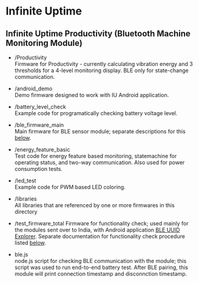 # Infinite Uptime

## Infinite Uptime Productivity (Bluetooth Machine Monitoring Module)

  * /Productivity  
    Firmware for Productivity - currently calculating vibration energy and 3 thresholds for a 4-level monitoring display. BLE only for state-change communication.
	
  * /android_demo  
    Demo firmware designed to work with IU Android application.

  * /battery_level_check  
    Example code for programatically checking battery voltage level.
  
  * /ble_firmware_main  
    Main firmware for BLE sensor module; separate descriptions for this [below](#main-ble-firmware).

  * /energy_feature_basic  
    Test code for energy feature based monitoring, statemachine for operating status, and two-way communication. Also used for power consumption tests.
  
  * /led_test  
    Example code for PWM based LED coloring.  

  * /libraries  
    All libraries that are referenced by one or more firmwares in this directory
  
  * /test_firmware_total 
    Firmware for functionality check; used mainly for the modules sent over to India, with Android application [BLE UUID Explorer](https://play.google.com/store/apps/details?id=ghostysoft.bleuuidexplorer). Separate documentation for functionality check procedure listed [below](#data-collection-procedure).
  
  * ble.js  
	node.js script for checking BLE communication with the module; this script was used to run end-to-end battery test. After BLE pairing, this module will print connection timestamp and disconnction timestamp.
